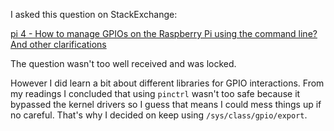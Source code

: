 I asked this question on StackExchange:

[pi 4 - How to manage GPIOs on the Raspberry Pi using the command line? And other clarifications](https://raspberrypi.stackexchange.com/questions/149521/how-to-manage-gpios-on-the-raspberry-pi-using-the-command-line-and-other-clarif)

The question wasn't too well received and was locked.

However I did learn a bit about different libraries for GPIO interactions. From my readings I concluded that using `pinctrl` wasn't too safe because it bypassed the kernel drivers so I guess that means I could mess things up if no careful. That's why I decided on keep using `/sys/class/gpio/export`.
